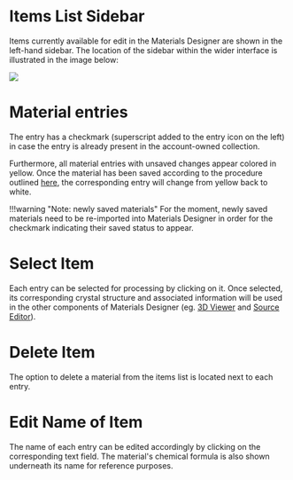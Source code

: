 # Items List Sidebar

Items currently available for edit in the Materials Designer are shown in the left-hand sidebar. The location of the sidebar within the wider interface is illustrated in the image below:

<img src="/images/sidebar-list-items.png"/>

# Material entries

The entry has a checkmark <i class="zmdi zmdi-check zmdi-hc-border"></i> (superscript added to the entry icon on the left) in case the entry is already present in the account-owned collection.

Furthermore, all material entries with unsaved changes appear colored in yellow. Once the material has been saved according to the procedure outlined [here](header-menu/input-output/save.md), the corresponding entry will change from yellow back to white.

!!!warning "Note: newly saved materials"
    For the moment, newly saved materials need to be re-imported into Materials Designer in order for the checkmark indicating their saved status to appear.

# Select Item

Each entry can be selected for processing by clicking on it. Once selected, its corresponding crystal structure and associated information will be used in the other components of Materials Designer (eg. [3D Viewer](../../viewer-intro.md) and [Source Editor](../../lattice.md)).

# Delete Item

The option to delete <i class="zmdi zmdi-delete zmdi-hc-border"></i> a material from the items list is located next to each entry. 

# Edit Name of Item

The name of each entry can be edited accordingly by clicking on the corresponding text field. The material's chemical formula is also shown underneath its name for reference purposes. 

